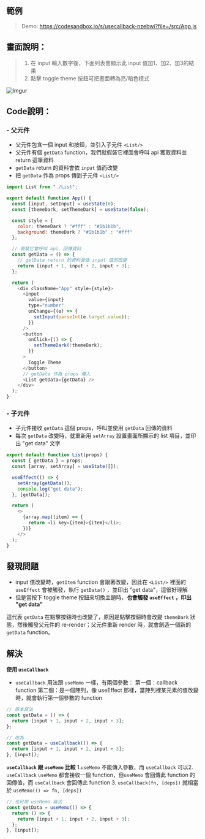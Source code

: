 ## 範例

> Demo: https://codesandbox.io/s/usecallback-nzebwi?file=/src/App.js

## 畫面說明：

> 1. 在 input 輸入數字後，下面列表會顯示此 input 值加1、加2、加3的結果
> 2. 點擊 toggle theme 按鈕可把畫面轉為亮/暗色模式

![Imgur](https://i.imgur.com/ohyRSmA.png)

## Code說明：

### - 父元件

- 父元件包含一個 input 和按鈕，並引入子元件 `<List/>`
- 父元件有個 `getData` function，我們就假裝它裡面會呼叫 api 獲取資料並 return 這筆資料
- `getData` return 的資料會依 `input` 值而改變
- 把 `getData` 作為 props 傳到子元件 `<List/>`

```javascript
import List from "./List";

export default function App() {
  const [input, setInput] = useState(0);
  const [themeDark, setThemeDark] = useState(false);

  const style = {
    color: themeDark ? "#fff" : "#1b1b1b",
    background: themeDark ? "#1b1b1b" : "#fff"
  };

  // 假裝它會呼叫 api、回傳資料
  const getData = () => {
    // getData return 的資料會依 input 值而改變
    return [input + 1, input + 2, input + 3];
  };

  return (
    <div className="App" style={style}>
      <input
        value={input}
        type="number"
        onChange={(e) => {
          setInput(parseInt(e.target.value));
        }}
      />
      <button
        onClick={() => {
          setThemeDark(!themeDark);
        }}
      >
        Toggle Theme
      </button>
      // getData 作為 props 傳入
      <List getData={getData} />
    </div>
  );
}

```

### - 子元件

- 子元件接收 `getData` 這個 props，呼叫並使用 `getData` 回傳的資料
- 每次 `getData` 改變時，就重新用 `setArray` 設置畫面所顯示的 list 項目，並印出 "get data" 文字

```javascript
export default function List(props) {
  const { getData } = props;
  const [array, setArray] = useState([]);

  useEffect(() => {
    setArray(getData());
    console.log("get data");
  }, [getData]);

  return (
    <>
      {array.map((item) => {
        return <li key={item}>{item}</li>;
      })}
    </>
  );
}
```

## 發現問題

- input 值改變時，`getItem` function 會跟著改變，因此在 `<List/>` 裡面的 `useEffect` 會被觸發，執行 `getData()` ，並印出 "get data"，這很好理解
- 但是當按下 toggle theme 按鈕來切換主題時，**也會觸發 `useEffect` ，印出 "get data"**

這代表 `getData` 在點擊按鈕時也改變了，原因是點擊按鈕時會改變 `themeDark` 狀態，然後觸發父元件的 re-render；父元件重新 render 時，就會創造一個新的 `getData` function。

## 解決

**使用 `useCallback`**

- `useCallback` 用法跟 `useMemo` 一樣，有兩個參數：
  第一個：callback function
  第二個：是一個陣列，像 useEffect 那樣，當陣列裡某元素的值改變時，就會執行第一個參數的 function

```javascript
// 原本寫法
const getData = () => {
  return [input + 1, input + 2, input + 3];
};

// 改為
const getData = useCallback(() => {
  return [input + 1, input + 2, input + 3];
}, [input]);
```

**`useCallback` 跟 `useMemo` 比較** 1.`useMemo` 不能傳入參數，而 `useCallback` 可以2. `useCallback` `useMemo` 都會接收一個 function，但`useMemo` 會回傳此 function 的回傳值，而 `useCallback` 會回傳此 function 3. `useCallback(fn, [deps])` 就相當於 `useMemo(() => fn, [deps])`

```javascript
// 也可用 useMemo 寫法
const getData = useMemo(() => {
  return () => {
    return [input + 1, input + 2, input + 3];
  };
}, [input]);
```
